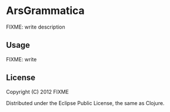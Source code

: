 # ArsGrammatica

FIXME: write description

## Usage

FIXME: write

## License

Copyright (C) 2012 FIXME

Distributed under the Eclipse Public License, the same as Clojure.
